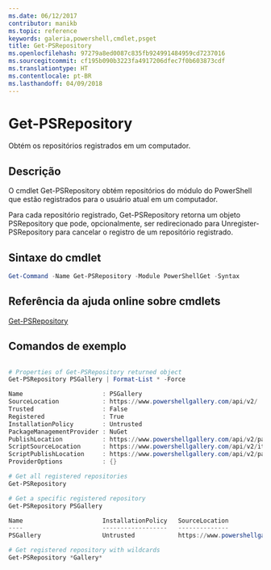 ```yaml
---
ms.date: 06/12/2017
contributor: manikb
ms.topic: reference
keywords: galeria,powershell,cmdlet,psget
title: Get-PSRepository
ms.openlocfilehash: 97279a8ed0087c835fb924991484959cd7237016
ms.sourcegitcommit: cf195b090b3223fa4917206dfec7f0b603873cdf
ms.translationtype: HT
ms.contentlocale: pt-BR
ms.lasthandoff: 04/09/2018
---
```

# <a name="get-psrepository"></a>Get-PSRepository

Obtém os repositórios registrados em um computador.

## <a name="description"></a>Descrição

O cmdlet Get-PSRepository obtém repositórios do módulo do PowerShell que estão registrados para o usuário atual em um computador.

Para cada repositório registrado, Get-PSRepository retorna um objeto PSRepository que pode, opcionalmente, ser redirecionado para Unregister-PSRepository para cancelar o registro de um repositório registrado.

## <a name="cmdlet-syntax"></a>Sintaxe do cmdlet
```powershell
Get-Command -Name Get-PSRepository -Module PowerShellGet -Syntax
```

## <a name="cmdlet-online-help-reference"></a>Referência da ajuda online sobre cmdlets

[Get-PSRepository](http://go.microsoft.com/fwlink/?LinkID=517127)

## <a name="example-commands"></a>Comandos de exemplo

```powershell

# Properties of Get-PSRepository returned object
Get-PSRepository PSGallery | Format-List * -Force

Name                      : PSGallery
SourceLocation            : https://www.powershellgallery.com/api/v2/
Trusted                   : False
Registered                : True
InstallationPolicy        : Untrusted
PackageManagementProvider : NuGet
PublishLocation           : https://www.powershellgallery.com/api/v2/package/
ScriptSourceLocation      : https://www.powershellgallery.com/api/v2/items/psscript/
ScriptPublishLocation     : https://www.powershellgallery.com/api/v2/package/
ProviderOptions           : {}

# Get all registered repositories
Get-PSRepository

# Get a specific registered repository
Get-PSRepository PSGallery

Name                      InstallationPolicy   SourceLocation
----                      ------------------   --------------
PSGallery                 Untrusted            https://www.powershellgallery.com/api/v2/

# Get registered repository with wildcards
Get-PSRepository *Gallery*

```
